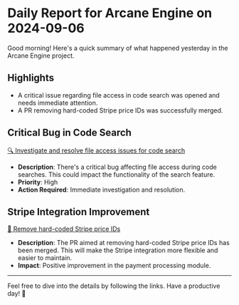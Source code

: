 # Daily Report for Arcane Engine on 2024-09-06

Good morning! Here's a quick summary of what happened yesterday in the Arcane Engine project.

## Highlights
- A critical issue regarding file access in code search was opened and needs immediate attention.
- A PR removing hard-coded Stripe price IDs was successfully merged.

## Critical Bug in Code Search
[🔍 Investigate and resolve file access issues for code search](https://github.com/arc-eng/studio/issues/229)
- **Description**: There's a critical bug affecting file access during code searches. This could impact the functionality of the search feature.
- **Priority**: High
- **Action Required**: Immediate investigation and resolution.

## Stripe Integration Improvement
[🔧 Remove hard-coded Stripe price IDs](https://github.com/arc-eng/studio/pull/227)
- **Description**: The PR aimed at removing hard-coded Stripe price IDs has been merged. This will make the Stripe integration more flexible and easier to maintain.
- **Impact**: Positive improvement in the payment processing module.

---

Feel free to dive into the details by following the links. Have a productive day! 🚀